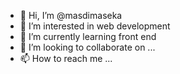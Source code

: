 - 👋 Hi, I’m @masdimaseka
- 👀 I’m interested in web development
- 🌱 I’m currently learning front end
- 💞️ I’m looking to collaborate on ...
- 📫 How to reach me ...

<!---
masdimaseka is a ✨ special ✨ repository because its `README.md` (this file) appears on your GitHub profile.
You can click the Preview link to take a look at your changes.
--->

